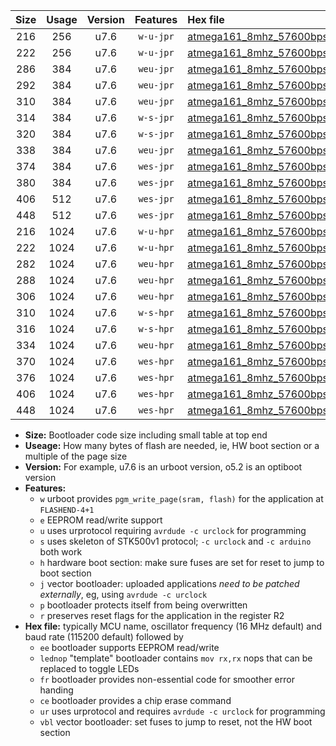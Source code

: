 |Size|Usage|Version|Features|Hex file|
|:-:|:-:|:-:|:-:|:--|
|216|256|u7.6|`w-u-jpr`|[atmega161_8mhz_57600bps_ur_vbl.hex](https://raw.githubusercontent.com/stefanrueger/urboot/main//atmega161_8mhz_57600bps_ur_vbl.hex)|
|222|256|u7.6|`w-u-jpr`|[atmega161_8mhz_57600bps_lednop_ur_vbl.hex](https://raw.githubusercontent.com/stefanrueger/urboot/main//atmega161_8mhz_57600bps_lednop_ur_vbl.hex)|
|286|384|u7.6|`weu-jpr`|[atmega161_8mhz_57600bps_ee_ur_vbl.hex](https://raw.githubusercontent.com/stefanrueger/urboot/main//atmega161_8mhz_57600bps_ee_ur_vbl.hex)|
|292|384|u7.6|`weu-jpr`|[atmega161_8mhz_57600bps_ee_lednop_ur_vbl.hex](https://raw.githubusercontent.com/stefanrueger/urboot/main//atmega161_8mhz_57600bps_ee_lednop_ur_vbl.hex)|
|310|384|u7.6|`weu-jpr`|[atmega161_8mhz_57600bps_ee_lednop_fr_ur_vbl.hex](https://raw.githubusercontent.com/stefanrueger/urboot/main//atmega161_8mhz_57600bps_ee_lednop_fr_ur_vbl.hex)|
|314|384|u7.6|`w-s-jpr`|[atmega161_8mhz_57600bps_vbl.hex](https://raw.githubusercontent.com/stefanrueger/urboot/main//atmega161_8mhz_57600bps_vbl.hex)|
|320|384|u7.6|`w-s-jpr`|[atmega161_8mhz_57600bps_lednop_vbl.hex](https://raw.githubusercontent.com/stefanrueger/urboot/main//atmega161_8mhz_57600bps_lednop_vbl.hex)|
|338|384|u7.6|`weu-jpr`|[atmega161_8mhz_57600bps_ee_lednop_fr_ce_ur_vbl.hex](https://raw.githubusercontent.com/stefanrueger/urboot/main//atmega161_8mhz_57600bps_ee_lednop_fr_ce_ur_vbl.hex)|
|374|384|u7.6|`wes-jpr`|[atmega161_8mhz_57600bps_ee_vbl.hex](https://raw.githubusercontent.com/stefanrueger/urboot/main//atmega161_8mhz_57600bps_ee_vbl.hex)|
|380|384|u7.6|`wes-jpr`|[atmega161_8mhz_57600bps_ee_lednop_vbl.hex](https://raw.githubusercontent.com/stefanrueger/urboot/main//atmega161_8mhz_57600bps_ee_lednop_vbl.hex)|
|406|512|u7.6|`wes-jpr`|[atmega161_8mhz_57600bps_ee_lednop_fr_vbl.hex](https://raw.githubusercontent.com/stefanrueger/urboot/main//atmega161_8mhz_57600bps_ee_lednop_fr_vbl.hex)|
|448|512|u7.6|`wes-jpr`|[atmega161_8mhz_57600bps_ee_lednop_fr_ce_vbl.hex](https://raw.githubusercontent.com/stefanrueger/urboot/main//atmega161_8mhz_57600bps_ee_lednop_fr_ce_vbl.hex)|
|216|1024|u7.6|`w-u-hpr`|[atmega161_8mhz_57600bps_ur.hex](https://raw.githubusercontent.com/stefanrueger/urboot/main//atmega161_8mhz_57600bps_ur.hex)|
|222|1024|u7.6|`w-u-hpr`|[atmega161_8mhz_57600bps_lednop_ur.hex](https://raw.githubusercontent.com/stefanrueger/urboot/main//atmega161_8mhz_57600bps_lednop_ur.hex)|
|282|1024|u7.6|`weu-hpr`|[atmega161_8mhz_57600bps_ee_ur.hex](https://raw.githubusercontent.com/stefanrueger/urboot/main//atmega161_8mhz_57600bps_ee_ur.hex)|
|288|1024|u7.6|`weu-hpr`|[atmega161_8mhz_57600bps_ee_lednop_ur.hex](https://raw.githubusercontent.com/stefanrueger/urboot/main//atmega161_8mhz_57600bps_ee_lednop_ur.hex)|
|306|1024|u7.6|`weu-hpr`|[atmega161_8mhz_57600bps_ee_lednop_fr_ur.hex](https://raw.githubusercontent.com/stefanrueger/urboot/main//atmega161_8mhz_57600bps_ee_lednop_fr_ur.hex)|
|310|1024|u7.6|`w-s-hpr`|[atmega161_8mhz_57600bps.hex](https://raw.githubusercontent.com/stefanrueger/urboot/main//atmega161_8mhz_57600bps.hex)|
|316|1024|u7.6|`w-s-hpr`|[atmega161_8mhz_57600bps_lednop.hex](https://raw.githubusercontent.com/stefanrueger/urboot/main//atmega161_8mhz_57600bps_lednop.hex)|
|334|1024|u7.6|`weu-hpr`|[atmega161_8mhz_57600bps_ee_lednop_fr_ce_ur.hex](https://raw.githubusercontent.com/stefanrueger/urboot/main//atmega161_8mhz_57600bps_ee_lednop_fr_ce_ur.hex)|
|370|1024|u7.6|`wes-hpr`|[atmega161_8mhz_57600bps_ee.hex](https://raw.githubusercontent.com/stefanrueger/urboot/main//atmega161_8mhz_57600bps_ee.hex)|
|376|1024|u7.6|`wes-hpr`|[atmega161_8mhz_57600bps_ee_lednop.hex](https://raw.githubusercontent.com/stefanrueger/urboot/main//atmega161_8mhz_57600bps_ee_lednop.hex)|
|406|1024|u7.6|`wes-hpr`|[atmega161_8mhz_57600bps_ee_lednop_fr.hex](https://raw.githubusercontent.com/stefanrueger/urboot/main//atmega161_8mhz_57600bps_ee_lednop_fr.hex)|
|448|1024|u7.6|`wes-hpr`|[atmega161_8mhz_57600bps_ee_lednop_fr_ce.hex](https://raw.githubusercontent.com/stefanrueger/urboot/main//atmega161_8mhz_57600bps_ee_lednop_fr_ce.hex)|

- **Size:** Bootloader code size including small table at top end
- **Useage:** How many bytes of flash are needed, ie, HW boot section or a multiple of the page size
- **Version:** For example, u7.6 is an urboot version, o5.2 is an optiboot version
- **Features:**
  + `w` urboot provides `pgm_write_page(sram, flash)` for the application at `FLASHEND-4+1`
  + `e` EEPROM read/write support
  + `u` uses urprotocol requiring `avrdude -c urclock` for programming
  + `s` uses skeleton of STK500v1 protocol; `-c urclock` and `-c arduino` both work
  + `h` hardware boot section: make sure fuses are set for reset to jump to boot section
  + `j` vector bootloader: uploaded applications *need to be patched externally*, eg, using `avrdude -c urclock`
  + `p` bootloader protects itself from being overwritten
  + `r` preserves reset flags for the application in the register R2
- **Hex file:** typically MCU name, oscillator frequency (16 MHz default) and baud rate (115200 default) followed by
  + `ee` bootloader supports EEPROM read/write
  + `lednop` "template" bootloader contains `mov rx,rx` nops that can be replaced to toggle LEDs
  + `fr` bootloader provides non-essential code for smoother error handing
  + `ce` bootloader provides a chip erase command
  + `ur` uses urprotocol and requires `avrdude -c urclock` for programming
  + `vbl` vector bootloader: set fuses to jump to reset, not the HW boot section

